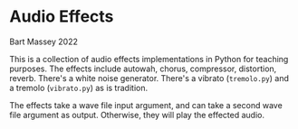 # Audio Effects
Bart Massey 2022

This is a collection of audio effects implementations in
Python for teaching purposes. The effects include autowah,
chorus, compressor, distortion, reverb. There's a white
noise generator. There's a vibrato (`tremolo.py`) and a
tremolo (`vibrato.py`) as is tradition.

The effects take a wave file input argument, and can take a
second wave file argument as output. Otherwise, they will
play the effected audio.
